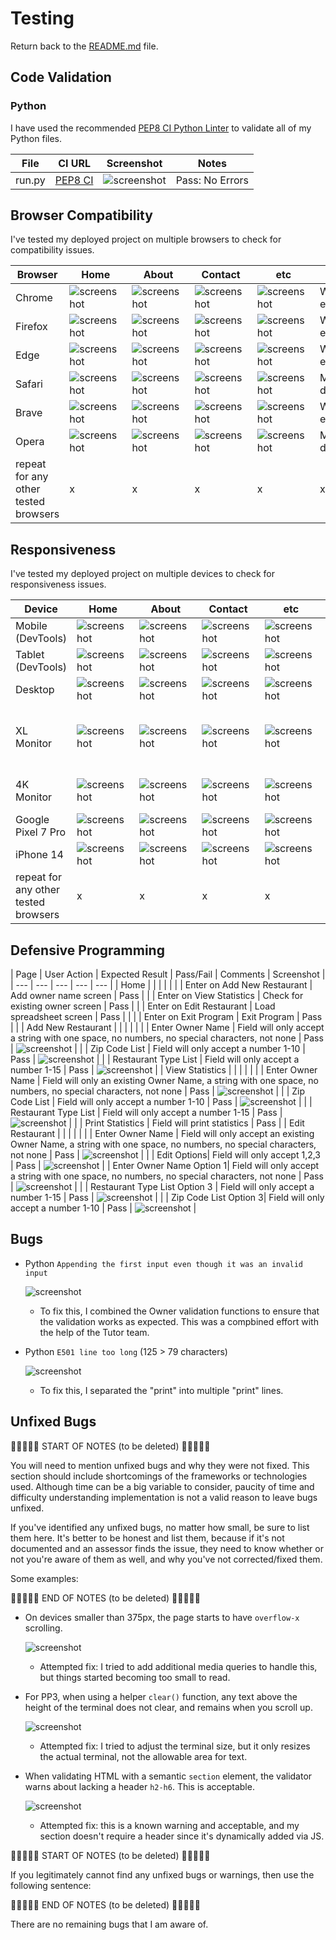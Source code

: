 # Testing

Return back to the [README.md](README.md) file.

## Code Validation

### Python

I have used the recommended [PEP8 CI Python Linter](https://pep8ci.herokuapp.com) to validate all of my Python files.

| File | CI URL | Screenshot | Notes |
| --- | --- | --- | --- |
| run.py | [PEP8 CI](https://pep8ci.herokuapp.com/https://raw.githubusercontent.com/primarypigments/new_restaurant/main/run.py) | ![screenshot](documentation/python_linter.png) | Pass: No Errors |

## Browser Compatibility

I've tested my deployed project on multiple browsers to check for compatibility issues.

| Browser | Home | About | Contact | etc | Notes |
| --- | --- | --- | --- | --- | --- |
| Chrome | ![screenshot](documentation/browser-chrome-home.png) | ![screenshot](documentation/browser-chrome-about.png) | ![screenshot](documentation/browser-chrome-contact.png) | ![screenshot](documentation/browser-chrome-etc.png) | Works as expected |
| Firefox | ![screenshot](documentation/browser-firefox-home.png) | ![screenshot](documentation/browser-firefox-about.png) | ![screenshot](documentation/browser-firefox-contact.png) | ![screenshot](documentation/browser-firefox-etc.png) | Works as expected |
| Edge | ![screenshot](documentation/browser-edge-home.png) | ![screenshot](documentation/browser-edge-about.png) | ![screenshot](documentation/browser-chrome-edge.png) | ![screenshot](documentation/browser-edge-etc.png) | Works as expected |
| Safari | ![screenshot](documentation/browser-safari-home.png) | ![screenshot](documentation/browser-safari-about.png) | ![screenshot](documentation/browser-safari-contact.png) | ![screenshot](documentation/browser-safari-etc.png) | Minor CSS differences |
| Brave | ![screenshot](documentation/browser-brave-home.png) | ![screenshot](documentation/browser-brave-about.png) | ![screenshot](documentation/browser-brave-contact.png) | ![screenshot](documentation/browser-brave-etc.png) | Works as expected |
| Opera | ![screenshot](documentation/browser-opera-home.png) | ![screenshot](documentation/browser-opera-about.png) | ![screenshot](documentation/browser-opera-contact.png) | ![screenshot](documentation/browser-opera-etc.png) | Minor differences |
| repeat for any other tested browsers | x | x | x | x | x |

## Responsiveness

I've tested my deployed project on multiple devices to check for responsiveness issues.

| Device | Home | About | Contact | etc | Notes |
| --- | --- | --- | --- | --- | --- |
| Mobile (DevTools) | ![screenshot](documentation/responsive-mobile-home.png) | ![screenshot](documentation/responsive-mobile-about.png) | ![screenshot](documentation/responsive-mobile-contact.png) | ![screenshot](documentation/responsive-mobile-etc.png) | Works as expected |
| Tablet (DevTools) | ![screenshot](documentation/responsive-tablet-home.png) | ![screenshot](documentation/responsive-tablet-about.png) | ![screenshot](documentation/responsive-tablet-contact.png) | ![screenshot](documentation/responsive-tablet-etc.png) | Works as expected |
| Desktop | ![screenshot](documentation/responsive-desktop-home.png) | ![screenshot](documentation/responsive-desktop-about.png) | ![screenshot](documentation/responsive-desktop-contact.png) | ![screenshot](documentation/responsive-desktop-etc.png) | Works as expected |
| XL Monitor | ![screenshot](documentation/responsive-xl-home.png) | ![screenshot](documentation/responsive-xl-about.png) | ![screenshot](documentation/responsive-xl-contact.png) | ![screenshot](documentation/responsive-xl-etc.png) | Scaling starts to have minor issues |
| 4K Monitor | ![screenshot](documentation/responsive-4k-home.png) | ![screenshot](documentation/responsive-4k-about.png) | ![screenshot](documentation/responsive-4k-contact.png) | ![screenshot](documentation/responsive-4k-etc.png) | Noticeable scaling issues |
| Google Pixel 7 Pro | ![screenshot](documentation/responsive-pixel-home.png) | ![screenshot](documentation/responsive-pixel-about.png) | ![screenshot](documentation/responsive-pixel-contact.png) | ![screenshot](documentation/responsive-pixel-etc.png) | Works as expected |
| iPhone 14 | ![screenshot](documentation/responsive-iphone-home.png) | ![screenshot](documentation/responsive-iphone-about.png) | ![screenshot](documentation/responsive-iphone-contact.png) | ![screenshot](documentation/responsive-iphone-etc.png) | Works as expected |
| repeat for any other tested browsers | x | x | x | x | x |

## Defensive Programming

| Page | User Action | Expected Result | Pass/Fail | Comments | Screenshot |
| --- | --- | --- | --- | --- |
| Home | | | | |
| | Enter on Add New Restaurant | Add owner name screen | Pass | 
| | Enter on View Statistics | Check for existing owner screen | Pass | 
| | Enter on Edit Restaurant | Load spreadsheet screen | Pass | |
| | Enter on Exit Program | Exit Program | Pass | |
| Add New Restaurant | | | | |
| | Enter Owner Name | Field will only accept a string with one space, no numbers, no special characters, not none | Pass | ![screenshot](documentation/defensive/defensive_programming_owner_name.png) |
| | Zip Code List | Field will only accept a number 1-10 | Pass | ![screenshot](documentation/defensive/defensive_programming_zip.png) |
| | Restaurant Type List | Field will only accept a number 1-15 | Pass | ![screenshot](documentation/defensive/defensive_programming_restaurant.png) |
| View Statistics | | | | |
| | Enter Owner Name | Field will only an existing Owner Name, a string with one space, no numbers, no special characters, not none | Pass | ![screenshot](documentation/defensive/defensive_programming_owner_stat.png) |
| | Zip Code List | Field will only accept a number 1-10 | Pass | ![screenshot](documentation/defensive/defensive_programming_zip.png) |
| | Restaurant Type List | Field will only accept a number 1-15 | Pass | ![screenshot](documentation/defensive/defensive_programming_restaurant.png) |
| | Print Statistics | Field will print statistics | Pass | 
| Edit Restaurant | | | | |
| | Enter Owner Name | Field will only accept an existing Owner Name, a string with one space, no numbers, no special characters, not none | Pass | ![screenshot](documentation/defensive/defensive_programming_owner_edit.png) |
| | Edit Options| Field will only accept 1,2,3 | Pass | ![screenshot](documentation/defensive/defensive_programming_edit_options.png) |
| Enter Owner Name Option 1| Field will only accept a string with one space, no numbers, no special characters, not none | Pass | ![screenshot](documentation/defensive/defensive_programming_owner_name.png) |
| | Restaurant Type List Option 3 | Field will only accept a number 1-15 | Pass | ![screenshot](documentation/defensive/defensive_programming_restaurant.png) |
| | Zip Code List Option 3| Field will only accept a number 1-10 | Pass | ![screenshot](documentation/defensive/defensive_programming_zip.png) |

## Bugs

- Python `Appending the first input even though it was an invalid input` 

    ![screenshot](documentation/bugs/appending_numbers_bug.png)

    - To fix this, I combined the Owner validation functions to ensure that the validation works as expected. This was a compbined effort with the help of the Tutor team.

- Python `E501 line too long` (125 > 79 characters)

    ![screenshot](documentation/bugs/long_line_bug.png)

    - To fix this, I separated the "print" into multiple "print" lines.

## Unfixed Bugs

🛑🛑🛑🛑🛑 START OF NOTES (to be deleted) 🛑🛑🛑🛑🛑

You will need to mention unfixed bugs and why they were not fixed.
This section should include shortcomings of the frameworks or technologies used.
Although time can be a big variable to consider, paucity of time and difficulty understanding
implementation is not a valid reason to leave bugs unfixed.

If you've identified any unfixed bugs, no matter how small, be sure to list them here.
It's better to be honest and list them, because if it's not documented and an assessor finds the issue,
they need to know whether or not you're aware of them as well, and why you've not corrected/fixed them.

Some examples:

🛑🛑🛑🛑🛑 END OF NOTES (to be deleted) 🛑🛑🛑🛑🛑

- On devices smaller than 375px, the page starts to have `overflow-x` scrolling.

    ![screenshot](documentation/unfixed-bug01.png)

    - Attempted fix: I tried to add additional media queries to handle this, but things started becoming too small to read.

- For PP3, when using a helper `clear()` function, any text above the height of the terminal does not clear, and remains when you scroll up.

    ![screenshot](documentation/unfixed-bug02.png)

    - Attempted fix: I tried to adjust the terminal size, but it only resizes the actual terminal, not the allowable area for text.

- When validating HTML with a semantic `section` element, the validator warns about lacking a header `h2-h6`. This is acceptable.

    ![screenshot](documentation/unfixed-bug03.png)

    - Attempted fix: this is a known warning and acceptable, and my section doesn't require a header since it's dynamically added via JS.

🛑🛑🛑🛑🛑 START OF NOTES (to be deleted) 🛑🛑🛑🛑🛑

If you legitimately cannot find any unfixed bugs or warnings, then use the following sentence:

🛑🛑🛑🛑🛑 END OF NOTES (to be deleted) 🛑🛑🛑🛑🛑

There are no remaining bugs that I am aware of.

